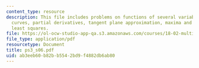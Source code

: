 ```yaml
---
content_type: resource
description: This file includes problems on functions of several variables, level
  curves, partial derivatives, tangent plane approximation, maxima and minima, and
  least squares.
file: https://ol-ocw-studio-app-qa.s3.amazonaws.com/courses/18-02-multivariable-calculus-spring-2006/ab3eeb60b82bb5542bd9f4882db6ab80_ps3_s06.pdf
file_type: application/pdf
resourcetype: Document
title: ps3_s06.pdf
uid: ab3eeb60-b82b-b554-2bd9-f4882db6ab80
---
```

